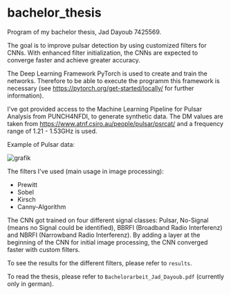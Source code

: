 # bachelor_thesis
Program of my bachelor thesis, Jad Dayoub 7425569.

The goal is to improve pulsar detection by using customized filters for CNNs. With enhanced filter initialization, the CNNs are expected to converge faster and achieve greater accuracy.

The Deep Learning Framework PyTorch is used to create and train the networks. Therefore to be able to execute the programm this framework is necessary (see https://pytorch.org/get-started/locally/ for further information).

I've got provided access to the Machine Learning Pipeline for Pulsar Analysis from PUNCH4NFDI, to generate synthetic data. The DM values are taken from https://www.atnf.csiro.au/people/pulsar/psrcat/ and a frequency range of 1.21 - 1.53GHz is used.

Example of Pulsar data:

![grafik](https://github.com/undefined-panda/bachelor_thesis/assets/154523220/d934c68c-4bda-4239-b363-d5b93b544cb8)

The filters I've used (main usage in image processing):
- Prewitt
- Sobel
- Kirsch
- Canny-Algorithm

The CNN got trained on four different signal classes: Pulsar, No-Signal (means no Signal could be identified), BBRFI (Broadband Radio Interferenz) and NBRFI (Narrowband Radio Interferenz).
By adding a layer at the beginning of the CNN for initial image processing, the CNN converged faster with custom filters.

To see the results for the different filters, please refer to `results`.

To read the thesis, please refer to `Bachelorarbeit_Jad_Dayoub.pdf` (currently only in german).